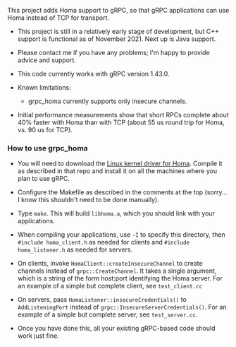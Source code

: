 This project adds Homa support to gRPC, so that gRPC applications can use
Homa instead of TCP for transport.

- This project is still in a relatively early stage of development, but C++
  support is functional as of November 2021. Next up is Java support.

- Please contact me if you have any problems; I'm happy to provide
  advice and support.

- This code currently works with gRPC version 1.43.0.
  
- Known limitations:
  - grpc_homa currently supports only insecure channels.

- Initial performance measurements show that short RPCs complete about
  40% faster with Homa than with TCP (about 55 us round trip for Homa,
  vs. 90 us for TCP).

### How to use grpc_homa
- You will need to download the
  [Linux kernel driver for Homa](https://github.com/PlatformLab/HomaModule).
  Compile it as described in that repo and install it on all the machines
  where you plan to use gRPC.
  
- Configure the Makefile as described in the comments at the top (sorry...
  I know this shouldn't need to be done manually).

- Type `make`. This will build `libhoma.a`, which you should link with
  your applications.

- When compiling your applications, use `-I` to specify this directory,
  then `#include homa_client.h` as needed for clients and
  `#include homa_listener.h` as needed for servers.

- On clients, invoke `HomaClient::createInsecureChannel` to create
  channels instead of `grpc::CreateChannel`. It takes a single argument,
  which is a string of the form host:port identifying the Homa server.
  For an example of a simple but complete client, see `test_client.cc`

- On servers, pass `HomaListener::insecureCredentials()` to
  `AddListeningPort` instead of `grpc::InsecureServerCredentials()`.
  For an example of a simple but complete server, see `test_server.cc`.

- Once you have done this, all your existing gRPC-based code should
  work just fine.

